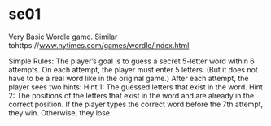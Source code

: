 # se01

Very Basic Wordle game. Similar tohttps://www.nytimes.com/games/wordle/index.html

Simple Rules:
The player’s goal is to guess a secret 5-letter word within 6 attempts.
On each attempt, the player must enter 5 letters. (But it does not have to be a real word like in the original game.)
After each attempt, the player sees two hints:
Hint 1: The guessed letters that exist in the word.
Hint 2: The positions of the letters that exist in the word and are already in the correct position.
If the player types the correct word before the 7th attempt, they win. Otherwise, they lose.
